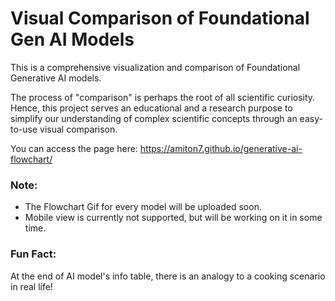 # Visual Comparison of Foundational Gen AI Models

This is a comprehensive visualization and comparison of Foundational Generative AI models. 

The process of "comparison" is perhaps the root of all scientific curiosity. Hence, this project serves an educational and a research purpose to simplify our understanding of complex scientific concepts through an easy-to-use visual comparison.

You can access the page here: https://amiton7.github.io/generative-ai-flowchart/

### Note:

* The Flowchart Gif for every model will be uploaded soon.
* Mobile view is currently not supported, but will be working on it in some time.

### Fun Fact:

At the end of AI model's info table, there is an analogy to a cooking scenario in real life!

